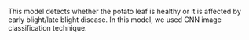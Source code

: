 This model detects whether the potato leaf is healthy or it is affected by early blight/late blight disease. In this model, we used CNN image classification technique.
